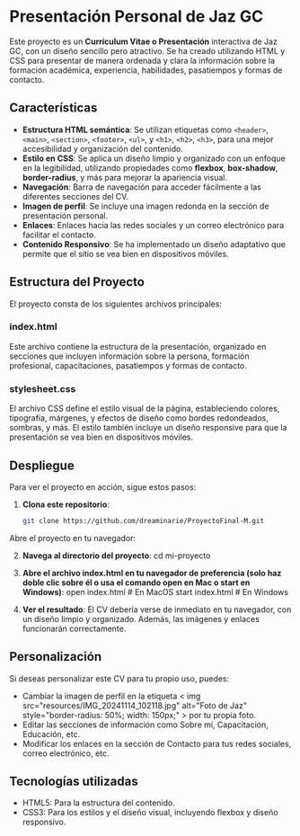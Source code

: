 # Presentación Personal de Jaz GC

Este proyecto es un **Currículum Vitae o Presentación** interactiva de Jaz GC, con un diseño sencillo pero atractivo. Se ha creado utilizando HTML y CSS para presentar de manera ordenada y clara la información sobre la formación académica, experiencia, habilidades, pasatiempos y formas de contacto.

## Características

- **Estructura HTML semántica**: Se utilizan etiquetas como `<header>`, `<main>`, `<section>`, `<footer>`, `<ul>`, y `<h1>`, `<h2>`, `<h3>`, para una mejor accesibilidad y organización del contenido.
- **Estilo en CSS**: Se aplica un diseño limpio y organizado con un enfoque en la legibilidad, utilizando propiedades como **flexbox**, **box-shadow**, **border-radius**, y más para mejorar la apariencia visual.
- **Navegación**: Barra de navegación para acceder fácilmente a las diferentes secciones del CV.
- **Imagen de perfil**: Se incluye una imagen redonda en la sección de presentación personal.
- **Enlaces**: Enlaces hacia las redes sociales y un correo electrónico para facilitar el contacto.
- **Contenido Responsivo**: Se ha implementado un diseño adaptativo que permite que el sitio se vea bien en dispositivos móviles.

## Estructura del Proyecto

El proyecto consta de los siguientes archivos principales:

### **index.html**

Este archivo contiene la estructura de la presentación, organizado en secciones que incluyen información sobre la persona, formación profesional, capacitaciones, pasatiempos y formas de contacto.

### **stylesheet.css**

El archivo CSS define el estilo visual de la página, estableciendo colores, tipografía, márgenes, y efectos de diseño como bordes redondeados, sombras, y más. El estilo también incluye un diseño responsive para que la presentación se vea bien en dispositivos móviles.

## Despliegue

Para ver el proyecto en acción, sigue estos pasos:

1. **Clona este repositorio**:
   ```bash
   git clone https://github.com/dreaminarie/ProyectoFinal-M.git
Abre el proyecto en tu navegador:

2. **Navega al directorio del proyecto**:
cd mi-proyecto

3. **Abre el archivo index.html en tu navegador de preferencia (solo haz doble clic sobre él o usa el comando open en Mac o start en Windows)**:
open index.html    # En MacOS
start index.html   # En Windows

4. **Ver el resultado**: 
El CV debería verse de inmediato en tu navegador, con un diseño limpio y organizado. Además, las imágenes y enlaces funcionarán correctamente.

## Personalización
Si deseas personalizar este CV para tu propio uso, puedes:

- Cambiar la imagen de perfil en la etiqueta < img src="resources/IMG_20241114_102118.jpg" alt="Foto de Jaz" style="border-radius: 50%; width: 150px;" > por tu propia foto.
- Editar las secciones de información como Sobre mí, Capacitación, Educación, etc.
- Modificar los enlaces en la sección de Contacto para tus redes sociales, correo electrónico, etc.

## Tecnologías utilizadas
- HTML5: Para la estructura del contenido.
- CSS3: Para los estilos y el diseño visual, incluyendo flexbox y diseño responsivo.